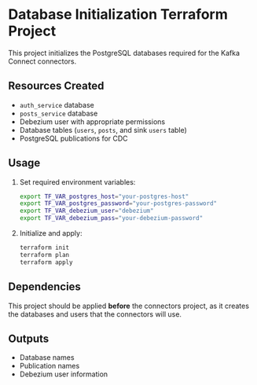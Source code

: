 # Database Initialization Terraform Project

This project initializes the PostgreSQL databases required for the Kafka Connect connectors.

## Resources Created

- `auth_service` database
- `posts_service` database
- Debezium user with appropriate permissions
- Database tables (`users`, `posts`, and sink `users` table)
- PostgreSQL publications for CDC

## Usage

1. Set required environment variables:
   ```bash
   export TF_VAR_postgres_host="your-postgres-host"
   export TF_VAR_postgres_password="your-postgres-password"
   export TF_VAR_debezium_user="debezium"
   export TF_VAR_debezium_pass="your-debezium-password"
   ```

2. Initialize and apply:
   ```bash
   terraform init
   terraform plan
   terraform apply
   ```

## Dependencies

This project should be applied **before** the connectors project, as it creates the databases and users that the connectors will use.

## Outputs

- Database names
- Publication names
- Debezium user information
